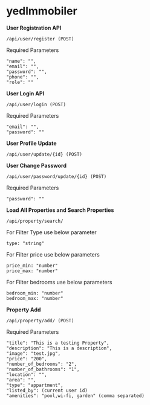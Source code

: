 # yedlmmobiler

**User Registration API**
```
/api/user/register (POST)
```
Required Parameters
```
"name": "",
"email": "",
"password": "",
"phone": "",
"role": ""
```
**User Login API**
```
/api/user/login (POST)
```
Required Parameters
```
"email": "",
"password": ""
```
**User Profile Update**
```
/api/user/update/{id} (POST)
```

**User Change Password**
```
/api/user/password/update/{id} (POST)
```
Required Parameters
```
"password": ""
```

**Load All Properties and Search Properties**
```
/api/property/search/
```
For Filter Type use below parameter  
```
type: "string"
```
For Filter price use below parameters 
```
price_min: "number"
price_max: "number"
```
For Filter bedrooms use below parameters 
```
bedroom_min: "number"
bedroom_max: "number"
```


**Property Add**
```
/api/property/add/ (POST)
```
Required Parameters
```
"title": "This is a testing Property",
"description": "This is a description",
"image": "test.jpg",
"price": "200",
"number_of_bedrooms": "2",
"number_of_bathrooms": "1",
"location": "",
"area": "",
"type": "appartment",
"listed_by": (current user id)
"amenities": "pool,wi-fi, garden" (comma separated)
```

